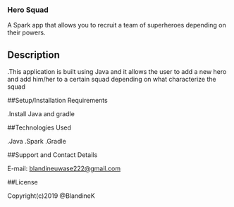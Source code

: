### Hero Squad
A Spark app that allows you to recruit a team of superheroes depending on their powers.

## Description
 .This application is built using Java and it allows the user to add a new hero and add him/her to a certain squad depending on what characterize the squad

##Setup/Installation Requirements
  
  .Install Java and gradle
 
 ##Technologies Used
  
  .Java
  .Spark
  .Gradle
 
 ##Support and Contact Details
   
   E-mail: blandineuwase222@gmail.com
 
 ##License
   
   Copyright(c)2019 @BlandineK
